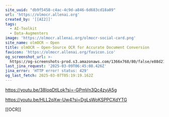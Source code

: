 ```yaml
---
site_uuid: "db9f5458-c4ac-4c9d-a846-6d683cd18a09"
url: 'https://olmocr.allenai.org'
created_by: '[[AI2]]'
tags:
  - AI-Toolkit
  - Data-Augmenters
image: 'https://olmocr.allenai.org/olmocr-social-card.png'
site_name: olmOCR – Open
title: olmOCR – Open-Source OCR for Accurate Document Conversion
favicon: 'https://olmocr.allenai.org/favicon.ico'
og_screenshot_url: >-
  https://og-screenshots-prod.s3.amazonaws.com/1366x768/80/false/e88d212fe5067a4b590e35b2610b5026e8c8001f8c31b544e4644e735bd1126b.jpeg
last_jina_request: '2025-03-09T06:45:08.426Z'
jina_error: 'HTTP error! status: 429'
og_last_fetch: 2025-03-07T05:19:19.162Z
---
```


https://youtu.be/38loqDtlLok?si=-GPmVn3Qc4zyjA5g

https://youtu.be/HLL2qXw-Uw4?si=DgLsWoKSPPCXdYTG

[[OCR]]
